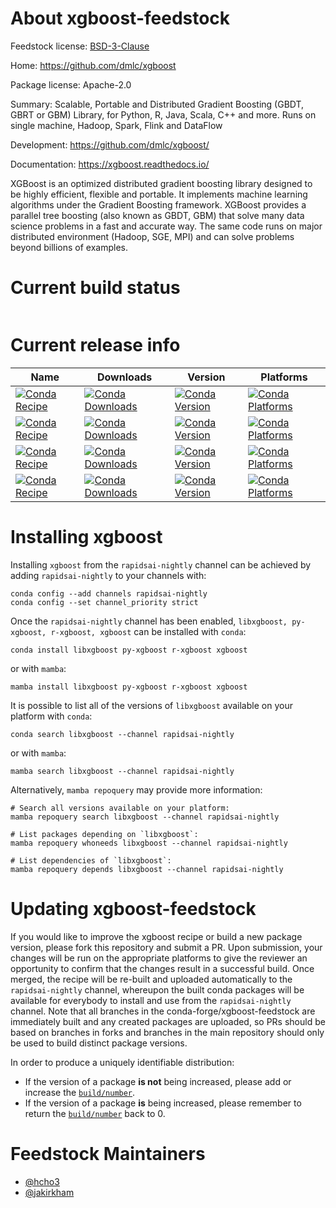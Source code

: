 About xgboost-feedstock
=======================

Feedstock license: [BSD-3-Clause](https://github.com/conda-forge/xgboost-feedstock/blob/main/LICENSE.txt)

Home: https://github.com/dmlc/xgboost

Package license: Apache-2.0

Summary: Scalable, Portable and Distributed Gradient Boosting (GBDT, GBRT or GBM) Library, for
Python, R, Java, Scala, C++ and more. Runs on single machine, Hadoop, Spark, Flink
and DataFlow


Development: https://github.com/dmlc/xgboost/

Documentation: https://xgboost.readthedocs.io/

XGBoost is an optimized distributed gradient boosting library designed to be highly efficient,
flexible and portable. It implements machine learning algorithms under the Gradient Boosting
framework. XGBoost provides a parallel tree boosting (also known as GBDT, GBM) that solve many
data science problems in a fast and accurate way. The same code runs on major distributed
environment (Hadoop, SGE, MPI) and can solve problems beyond billions of examples.


Current build status
====================


<table>
</table>

Current release info
====================

| Name | Downloads | Version | Platforms |
| --- | --- | --- | --- |
| [![Conda Recipe](https://img.shields.io/badge/recipe-libxgboost-green.svg)](https://anaconda.org/rapidsai-nightly/libxgboost) | [![Conda Downloads](https://img.shields.io/conda/dn/rapidsai-nightly/libxgboost.svg)](https://anaconda.org/rapidsai-nightly/libxgboost) | [![Conda Version](https://img.shields.io/conda/vn/rapidsai-nightly/libxgboost.svg)](https://anaconda.org/rapidsai-nightly/libxgboost) | [![Conda Platforms](https://img.shields.io/conda/pn/rapidsai-nightly/libxgboost.svg)](https://anaconda.org/rapidsai-nightly/libxgboost) |
| [![Conda Recipe](https://img.shields.io/badge/recipe-py--xgboost-green.svg)](https://anaconda.org/rapidsai-nightly/py-xgboost) | [![Conda Downloads](https://img.shields.io/conda/dn/rapidsai-nightly/py-xgboost.svg)](https://anaconda.org/rapidsai-nightly/py-xgboost) | [![Conda Version](https://img.shields.io/conda/vn/rapidsai-nightly/py-xgboost.svg)](https://anaconda.org/rapidsai-nightly/py-xgboost) | [![Conda Platforms](https://img.shields.io/conda/pn/rapidsai-nightly/py-xgboost.svg)](https://anaconda.org/rapidsai-nightly/py-xgboost) |
| [![Conda Recipe](https://img.shields.io/badge/recipe-r--xgboost-green.svg)](https://anaconda.org/rapidsai-nightly/r-xgboost) | [![Conda Downloads](https://img.shields.io/conda/dn/rapidsai-nightly/r-xgboost.svg)](https://anaconda.org/rapidsai-nightly/r-xgboost) | [![Conda Version](https://img.shields.io/conda/vn/rapidsai-nightly/r-xgboost.svg)](https://anaconda.org/rapidsai-nightly/r-xgboost) | [![Conda Platforms](https://img.shields.io/conda/pn/rapidsai-nightly/r-xgboost.svg)](https://anaconda.org/rapidsai-nightly/r-xgboost) |
| [![Conda Recipe](https://img.shields.io/badge/recipe-xgboost-green.svg)](https://anaconda.org/rapidsai-nightly/xgboost) | [![Conda Downloads](https://img.shields.io/conda/dn/rapidsai-nightly/xgboost.svg)](https://anaconda.org/rapidsai-nightly/xgboost) | [![Conda Version](https://img.shields.io/conda/vn/rapidsai-nightly/xgboost.svg)](https://anaconda.org/rapidsai-nightly/xgboost) | [![Conda Platforms](https://img.shields.io/conda/pn/rapidsai-nightly/xgboost.svg)](https://anaconda.org/rapidsai-nightly/xgboost) |

Installing xgboost
==================

Installing `xgboost` from the `rapidsai-nightly` channel can be achieved by adding `rapidsai-nightly` to your channels with:

```
conda config --add channels rapidsai-nightly
conda config --set channel_priority strict
```

Once the `rapidsai-nightly` channel has been enabled, `libxgboost, py-xgboost, r-xgboost, xgboost` can be installed with `conda`:

```
conda install libxgboost py-xgboost r-xgboost xgboost
```

or with `mamba`:

```
mamba install libxgboost py-xgboost r-xgboost xgboost
```

It is possible to list all of the versions of `libxgboost` available on your platform with `conda`:

```
conda search libxgboost --channel rapidsai-nightly
```

or with `mamba`:

```
mamba search libxgboost --channel rapidsai-nightly
```

Alternatively, `mamba repoquery` may provide more information:

```
# Search all versions available on your platform:
mamba repoquery search libxgboost --channel rapidsai-nightly

# List packages depending on `libxgboost`:
mamba repoquery whoneeds libxgboost --channel rapidsai-nightly

# List dependencies of `libxgboost`:
mamba repoquery depends libxgboost --channel rapidsai-nightly
```




Updating xgboost-feedstock
==========================

If you would like to improve the xgboost recipe or build a new
package version, please fork this repository and submit a PR. Upon submission,
your changes will be run on the appropriate platforms to give the reviewer an
opportunity to confirm that the changes result in a successful build. Once
merged, the recipe will be re-built and uploaded automatically to the
`rapidsai-nightly` channel, whereupon the built conda packages will be available for
everybody to install and use from the `rapidsai-nightly` channel.
Note that all branches in the conda-forge/xgboost-feedstock are
immediately built and any created packages are uploaded, so PRs should be based
on branches in forks and branches in the main repository should only be used to
build distinct package versions.

In order to produce a uniquely identifiable distribution:
 * If the version of a package **is not** being increased, please add or increase
   the [``build/number``](https://docs.conda.io/projects/conda-build/en/latest/resources/define-metadata.html#build-number-and-string).
 * If the version of a package **is** being increased, please remember to return
   the [``build/number``](https://docs.conda.io/projects/conda-build/en/latest/resources/define-metadata.html#build-number-and-string)
   back to 0.

Feedstock Maintainers
=====================

* [@hcho3](https://github.com/hcho3/)
* [@jakirkham](https://github.com/jakirkham/)

